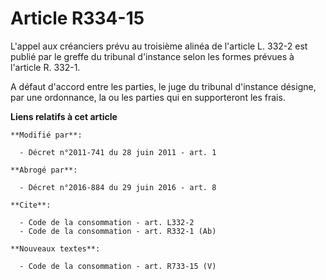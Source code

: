 # Article R334-15

L'appel aux créanciers prévu au troisième alinéa de l'article L. 332-2 est publié par le greffe du tribunal d'instance selon
les formes prévues à l'article R. 332-1. 

A défaut d'accord entre les parties, le juge du tribunal d'instance désigne, par une ordonnance, la ou les parties qui en
supporteront les frais.

**Liens relatifs à cet article**

	**Modifié par**:

	  - Décret n°2011-741 du 28 juin 2011 - art. 1

	**Abrogé par**:

	  - Décret n°2016-884 du 29 juin 2016 - art. 8

	**Cite**:

	  - Code de la consommation - art. L332-2
	  - Code de la consommation - art. R332-1 (Ab)

	**Nouveaux textes**:

	  - Code de la consommation - art. R733-15 (V)
